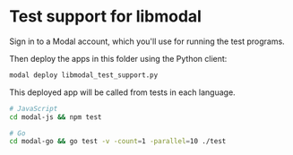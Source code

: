 # Test support for libmodal

Sign in to a Modal account, which you'll use for running the test programs.

Then deploy the apps in this folder using the Python client:

```bash
modal deploy libmodal_test_support.py
```

This deployed app will be called from tests in each language.

```bash
# JavaScript
cd modal-js && npm test

# Go
cd modal-go && go test -v -count=1 -parallel=10 ./test
```
